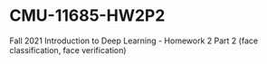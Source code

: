 # CMU-11685-HW2P2
Fall 2021 Introduction to Deep Learning - Homework 2 Part 2 (face classification, face verification)
